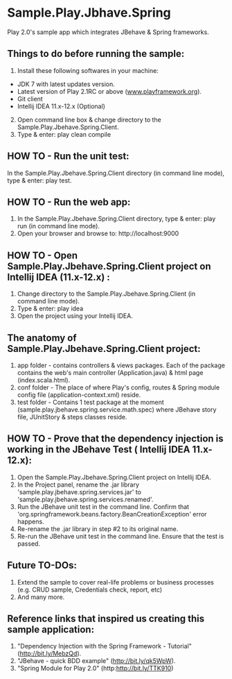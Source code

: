Sample.Play.Jbhave.Spring
=========================

Play 2.0's sample app which integrates JBehave &amp; Spring frameworks.

Things to do before running the sample:
---------------------------------------
1. Install these following softwares in your machine:
  - JDK 7 with latest updates version.
  - Latest version of Play 2.1RC or above (www.playframework.org).
  - Git client
  - Intellij IDEA 11.x-12.x (Optional)
2. Open command line box & change directory to the Sample.Play.Jbehave.Spring.Client.
3. Type & enter: play clean compile

HOW TO - Run the unit test:
---------------------------
In the Sample.Play.Jbehave.Spring.Client directory (in command line mode), type & enter: play test.

HOW TO - Run the web app:
-------------------------
1. In the Sample.Play.Jbehave.Spring.Client directory, type & enter: play run (in command line mode). 
2. Open your browser and browse to: http://localhost:9000

HOW TO - Open Sample.Play.Jbehave.Spring.Client project on Intellij IDEA (11.x-12.x) :
--------------------------------------------------------------------------------------
1. Change directory to the Sample.Play.Jbehave.Spring.Client (in command line mode).  
2. Type & enter: play idea
3. Open the project using your Intellij IDEA.

The anatomy of Sample.Play.Jbehave.Spring.Client project:
---------------------------------------------------------
1. app folder - contains controllers & views packages. Each of the package contains the web's main controller (Application.java) & html page (index.scala.html).
2. conf folder - The place of where Play's config, routes & Spring module config file (application-context.xml) reside. 
3. test folder - Contains 1 test package at the moment (sample.play.jbehave.spring.service.math.spec) where JBehave story file, JUnitStory & steps classes reside.

HOW TO - Prove that the dependency injection is working in the JBehave Test ( Intellij IDEA 11.x-12.x):
-------------------------------------------------------------------------------------------------------
1. Open the Sample.Play.Jbehave.Spring.Client project on Intellij IDEA.
2. In the Project panel, rename the .jar library 'sample.play.jbehave.spring.services.jar' to 'sample.play.jbehave.spring.services.renamed'.
3. Run the JBehave unit test in the command line. Confirm that 'org.springframework.beans.factory.BeanCreationException' error happens.
4. Re-rename the .jar library in step #2 to its original name.
5. Re-run the JBehave unit test in the command line. Ensure that the test is passed.

Future TO-DOs:
--------------
1. Extend the sample to cover real-life problems or business processes (e.g. CRUD sample, Credentials check, report, etc)
2. And many more.

Reference links that inspired us creating this sample application:
------------------------------------------------------------------
1. "Dependency Injection with the Spring Framework - Tutorial" (http://bit.ly/MebzQd).
2. "JBehave - quick BDD example" (http://bit.ly/qk5WpW).
3. "Spring Module for Play 2.0" (http:http://bit.ly/TTK910)